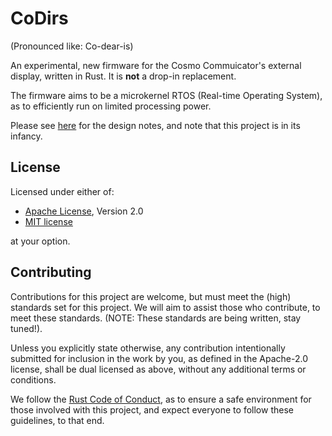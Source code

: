 CoDirs
=======

(Pronounced like: Co-dear-is)

An experimental, new firmware for the Cosmo Commuicator's external display,
written in Rust. It is **not** a drop-in replacement.

The firmware aims to be a microkernel RTOS (Real-time Operating System), as to
efficiently run on limited processing power.

Please see [here][design_notes] for the design notes, and note that
this project is in its infancy.

## License

Licensed under either of:

* [Apache License][apache], Version 2.0
* [MIT license][mit]

at your option.

## Contributing

Contributions for this project are welcome, but must meet the (high) standards
set for this project. We will aim to assist those who contribute, to meet these
standards. (NOTE: These standards are being written, stay tuned!).

Unless you explicitly state otherwise, any contribution intentionally submitted
for inclusion in the work by you, as defined in the Apache-2.0 license, shall be
dual licensed as above, without any additional terms or conditions.

We follow the [Rust Code of Conduct][coc], as to ensure a safe environment for
those involved with this project, and expect everyone to follow these
guidelines, to that end.

[design_notes]: /DESIGN_NOTES.md
[coc]: https://www.rust-lang.org/policies/code-of-conduct
[apache]: /LICENSE-APACHE
[mit]: /LICENSE-MIT
